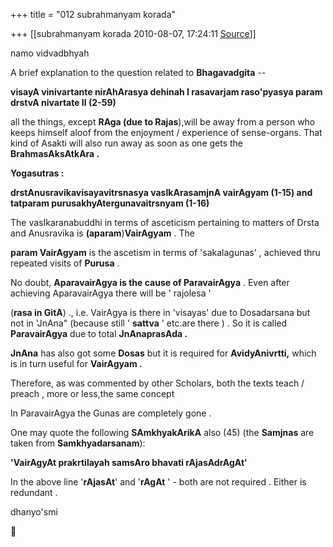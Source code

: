 +++
title = "012 subrahmanyam korada"

+++
[[subrahmanyam korada	2010-08-07, 17:24:11 [Source](https://groups.google.com/g/bvparishat/c/YKjMuwBxhXQ)]]



namo vidvadbhyah



A brief explanation to the question related to **Bhagavadgita** --



**visayA vinivartante nirAhArasya dehinah I rasavarjam raso'pyasya param drstvA nivartate II (2-59)**



all the things, except **RAga (due to Rajas**),will be away from a person who keeps himself aloof from the enjoyment / experience of sense-organs. That kind of Asakti will also run away as soon as one gets the **BrahmasAksAtkAra .**



**Yogasutras :**

**drstAnusravikavisayavitrsnasya vasIkArasamjnA vairAgyam (1-15) and tatparam purusakhyAtergunavaitrsnyam (1-16)**



The vasIkaranabuddhi in terms of asceticism pertaining to matters of Drsta and Anusravika is **(aparam**)**VairAgyam** . The

**param VairAgyam** is the ascetism in terms of 'sakalagunas' , achieved thru repeated visits of **Purusa** .



No doubt, **AparavairAgya is the cause of ParavairAgya** . Even after achieving AparavairAgya there will be ' rajolesa '

(**rasa in GitA**) ., i.e. VairAgya is there in 'visayas' due to Dosadarsana but not in 'JnAna" (because still ' **sattva** ' etc.are there ) . So it is called **ParavairAgya** due to total **JnAnaprasAda .**



**JnAna** has also got some **Dosas** but it is required for **AvidyAnivrtti,** which is in turn useful for **VairAgyam .**



Therefore, as was commented by other Scholars, both the texts teach / preach , more or less,the same concept

In ParavairAgya the Gunas are completely gone .



One may quote the following **SAmkhyakArikA** also (45) (the **Samjnas** are taken from **Samkhyadarsanam**):



**'VairAgyAt prakrtilayah samsAro bhavati rAjasAdrAgAt'**

  
In the above line '**rAjasAt**' and '**rAgAt** ' - both are not required . Either is redundant .



dhanyo'smi  




